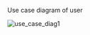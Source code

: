 Use case diagram of user

![use_case_diag1](https://user-images.githubusercontent.com/69105925/95553377-114c8b80-0a2c-11eb-90fd-4598fd5ddd5a.png)
